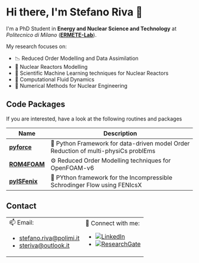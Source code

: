 # Hi there, I'm Stefano Riva 👋

I'm a PhD Student in **Energy and Nuclear Science and Technology** at *Politecnico di Milano* ([**ERMETE-Lab**](https://github.com/ERMETE-Lab)). 

My research focuses on:

- 📉 Reduced Order Modelling and Data Assimilation
- 🔬 Nuclear Reactors Modelling
- 🌟 Scientific Machine Learning techniques for Nuclear Reactors
- 🌊 Computational Fluid Dynamics
- 🔢 Numerical Methods for Nuclear Engineering

## Code Packages

If you are interested, have a look at the following routines and packages

| Name | Description |
| ------- | ----------- |
| [**pyforce**](https://github.com/ERMETE-Lab/ROSE-pyforce) | 🚀 Python Framework for data-driven model Order Reduction of multi-physiCs problEms |
| [**ROM4FOAM**](https://github.com/ERMETE-Lab/ROSE-ROM4FOAM) | ⚙️ Reduced Order Modelling techniques for OpenFOAM-v6 |
| [**pyISFenix**](https://github.com/ERMETE-Lab/MP-pyISFenix) | 🔬 PYthon framework for the Incompressible Schrodinger Flow using FENIcsX |

## Contact

<table>
  <tr>
    <td>
      📫 Email:
      <ul>
        <li><a href="mailto:stefano.riva@polimi.it">stefano.riva@polimi.it</a></li>
        <li><a href="mailto:steriva@outlook.it">steriva@outlook.it</a></li>
      </ul>
    </td>
    <td>
      🔗 Connect with me:
      <ul>
        <li><a href="https://linkedin.com/in/steriva"><img src="https://img.shields.io/badge/LinkedIn-Steriva-blue?style=flat-square&logo=linkedin" alt="LinkedIn"></a></li>
        <li><a href="https://www.researchgate.net/profile/Stefano-Riva-4"><img src="https://img.shields.io/badge/ResearchGate-Steriva-green?style=flat-square&logo=researchgate" alt="ResearchGate"></a></li>
      </ul>
    </td>
  </tr>
</table>
